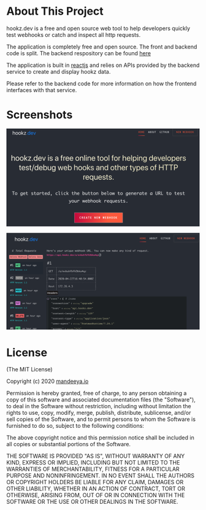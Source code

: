 # About This Project

hookz.dev is a free and open source web tool to help developers quickly test webhooks or catch and inspect all http requests.

The application is completely free and open source. The front and backend code is split. The backend respository can be found [here](https://github.com/rasheeda/hookz.dev.backend)

The application is built in [reactjs](https://reactjs.org/) and relies on APIs provided by the backend service to create and display hookz data.

Please refer to the backend code for more information on how the frontend interfaces with that service.

# Screenshots
![hookz.dev Homepage][hookz_home]

[hookz_home]: /screenshots/hookz.dev.home.png


![hookz.dev Hookz Data][hookz_data]

[hookz_data]: /screenshots/hookz.dev.data.png

# License
(The MIT License)

Copyright (c) 2020 [mandeeya.io](https://mandeeya.io)

Permission is hereby granted, free of charge, to any person obtaining a copy of this software and associated documentation files (the "Software"), to deal in the Software without restriction, including without limitation the rights to use, copy, modify, merge, publish, distribute, sublicense, and/or sell copies of the Software, and to permit persons to whom the Software is furnished to do so, subject to the following conditions:

The above copyright notice and this permission notice shall be included in all copies or substantial portions of the Software.

THE SOFTWARE IS PROVIDED "AS IS", WITHOUT WARRANTY OF ANY KIND, EXPRESS OR IMPLIED, INCLUDING BUT NOT LIMITED TO THE WARRANTIES OF MERCHANTABILITY, FITNESS FOR A PARTICULAR PURPOSE AND NONINFRINGEMENT. IN NO EVENT SHALL THE AUTHORS OR COPYRIGHT HOLDERS BE LIABLE FOR ANY CLAIM, DAMAGES OR OTHER LIABILITY, WHETHER IN AN ACTION OF CONTRACT, TORT OR OTHERWISE, ARISING FROM, OUT OF OR IN CONNECTION WITH THE SOFTWARE OR THE USE OR OTHER DEALINGS IN THE SOFTWARE.